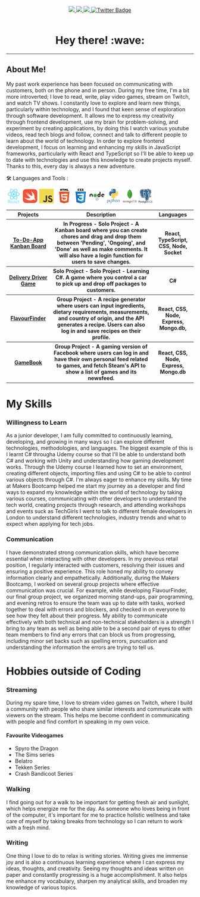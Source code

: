 

<div id="badges" align="center">
  <a href="https://www.linkedin.com/in/lily-burton-7a8826a9/">
  <img src="https://img.shields.io/badge/LinkedIn-blue?logo=linkedin&logoColor=white&style=for-the-badge" />
  </a>

   <a href="https://youtube.com/channel/UCKPGOO8O6WW0yn0nWduQ34Q">
    <img src="https://img.shields.io/badge/YouTube-red?style=for-the-badge&logo=youtube&logoColor=white%22%20alt=%22Youtube%20Badge" />
   </a>

   <a href="https://www.twitch.tv/lily_tiger">
     <img src="https://img.shields.io/badge/Twitch-purple?style=for-the-badge&logo=twitch&logoColor=white%22%20alt=%22Twitch%20Badge" />
   </a>

   <a href="https://twitter.com/xxLilPantherxx">
     <img src="https://img.shields.io/badge/Twitter-blue?style=for-the-badge&logo=twitter&logoColor=white" alt="Twitter Badge" />
   </a>  
  </div>

  <div id="ProfileView" align="center">
  <img src="https://komarev.com/ghpvc/?username=LilyBurton&style=flat-square&color=blue" alt=""/>
  </div>

  <h1 align="center">
  Hey there! :wave:
</h1>


---

<h2>About Me!</h2>
<p>My past work experience has been focused on communicating with customers, both on the phone and in person. During my free time, I'm a bit more introverted; I love to read, write, play video games, stream on Twitch, and watch TV shows. I constantly love to explore and learn new things, particularly within technology, and I found that keen sense of exploration through software development. It allows me to express my creativity through frontend development, use my brain for problem-solving, and experiment by creating applications, by doing this I watch various youtube videos, read tech blogs and follow, connect and talk to different people to learn about the world of technology. In order to explore frontend development, I focus on learning and enhancing my skills in JavaScript frameworks, particularly with React and TypeScript so I'll be able to keep up to date with technologies and use this knowledge to create projects myself. Thanks to this, every day is always a new adventure.</p>

🛠️ Languages and Tools :

<div>
  <img src = "https://github.com/devicons/devicon/blob/master/icons/react/react-original-wordmark.svg" width="40" height="40"/>
  <img src = "https://github.com/devicons/devicon/blob/master/icons/swift/swift-original.svg" width="40" height="40"/>
  <img src = "https://github.com/devicons/devicon/blob/master/icons/javascript/javascript-original.svg" title="JavaScript" alt="JavaScript" width="40" height="40"/>&nbsp;
  <img src = "https://github.com/devicons/devicon/blob/master/icons/html5/html5-original-wordmark.svg" width="40" height="40"/>
  <img src = "https://github.com/devicons/devicon/blob/master/icons/css3/css3-original-wordmark.svg" width="40" height="40"/>
  <img src = "https://github.com/devicons/devicon/blob/master/icons/nodejs/nodejs-original-wordmark.svg" width="40" height="40"/>
  <img src = "https://github.com/devicons/devicon/blob/master/icons/python/python-original-wordmark.svg" width="40" height="40"/>
  <img src = "https://github.com/devicons/devicon/blob/master/icons/mongodb/mongodb-original-wordmark.svg" width="40" height="40"/>
  <img src = "https://github.com/devicons/devicon/blob/master/icons/postgresql/postgresql-original-wordmark.svg" width="40" height="40"/>
</div>
<table>
  <tr>
    <th><strong>Projects</strong></th>
    <th><strong>Description</strong></th>
    <th><strong>Languages</strong></th>
  </tr>
  <tr>
    <th><a href=https://github.com/LilyBurton/To-Do-App-Updated>To-Do-App Kanban Board</a></th>
    <th>In Progress - Solo Project - A Kanban board where you can create chores and drag and drop them between 'Pending', 'Ongoing', and 'Done' as well as make comments. It will also have a login function for users to save changes.</th>
    <th>React, TypeScript, CSS, Node, Socket</th>
  </tr>
  <tr>
    <th><a href=https://github.com/LilyBurton/CSharp---Delivery-Driver-Game>Delivery Driver Game</a></th>
    <th>Solo Project - Solo Project - Learning C#. A game where you control a car to pick up and drop off packages to customers.</th>
    <th>C#</th>
  </tr>
  <tr>
    <th><a href=https://github.com/amancalledkidd/FlavourFinders>FlavourFinder</a></th>
    <th>Group Project - A recipe generator where users can input ingredients, dietary requirements, measurements, and country of origin, and the API generates a recipe. Users can also log in and save recipes on their profile.</th>
    <th>React, CSS, Node, Express, Mongo.db,</th>
  </tr>
  <tr>
    <th><a href=https://github.com/LilyBurton/acebook-group-project>GameBook</a></th>
    <th>Group Project - A gaming version of Facebook where users can log in and have their own personal feed related to games, and fetch Steam's API to show a list of games and its newsfeed.</th>
    <th>React, CSS, Node, Express, Mongo.db</th>
  </tr>
</table>

<h1>My Skills</h1>

<h3>Willingness to Learn</h3>
<p>As a junior developer, I am fully committed to continuously learning, developing, and growing in many ways so I can explore different technologies, methodologies, and languages. The biggest example of this is I learnt C# througha Udemy course so that I'll be able to understand both C# and working with Unity and understanding how gaming development works. Through the Udemy course I learned how to set an environment, creating different objects, importing files and using C# to be able to control various objects through C#. I'm always eager to enhance my skills. My time at Makers Bootcamp helped me start my journey as a developer and find ways to expand my knowledge within the world of technology by taking various courses, communicating with other developers to understand the tech world, creating projects through research, and attending workshops and events suck as TechGirls I went to talk to different female developers in London to understand different technologies, industry trends and what to expect when applying for tech jobs.</p>

<h3>Communication</h3>
<p>I have demonstrated strong communication skills, which have become essential when interacting with other developers. In my previous retail position, I regularly interacted with customers, resolving their issues and ensuring a positive experience. This role honed my ability to convey information clearly and empathetically. Additionally, during the Makers Bootcamp, I worked on several group projects where effective communication was crucial. For example, while developing FlavourFinder, our final group project, we organized morning stand-ups, pair programming, and evening retros to ensure the team was up to date with tasks, worked together to deal with errors and blockers, and checked in on everyone to see how they felt about their progress. My ability to communicate effectively with both technical and non-technical stakeholders is a strength I bring to any team as well as being able to be a second pair of eyes to other team members to find any errors that can block us from progressing, including minor set backs such as spelling errors, puncuation and understanding the information the errors are trying to tell us.</p>

<h1>Hobbies outside of Coding</h1>

<h3>Streaming</h3>
<p>During my spare time, I love to stream video games on Twitch, where I build a community with people who share similar interests and communicate with viewers on the stream. This helps me become confident in communicating with people and find comfort in speaking in my own voice.</p> 
<h4>Favourite Videogames</h4>
<ul>
  <li>Spyro the Dragon</li>
  <li>The Sims series</li>
  <li>Belatro</li>
  <li>Tekken Series</li>
  <li>Crash Bandicoot Series</li>
</ul>

<h3>Walking</h3>
<p>I find going out for a walk to be important for getting fresh air and sunlight, which helps energize me for the day. As someone who loves being in front of the computer, it's important for me to practice holistic wellness and take care of myself by taking breaks from technology so I can return to work with a fresh mind.</p> 

<h3>Writing</h3>
<p>One thing I love to do to relax is writing stories. Writing gives me immense joy and is also a continuous learning experience where I can express my ideas, thoughts, and creativity. Seeing my thoughts and ideas written on paper and constantly progressing is a huge accomplishment. It also helps me enhance my vocabulary, sharpen my analytical skills, and broaden my knowledge of various topics.</p>
<!--
**LilyBurton/LilyBurton** is a ✨ _special_ ✨ repository because its `README.md` (this file) appears on your GitHub profile.

Here are some ideas to get you started:

- 🔭 I’m currently working on ...
- 🌱 I’m currently learning ...
- 👯 I’m looking to collaborate on ...
- 🤔 I’m looking for help with ...
- 💬 Ask me about ...
- 📫 How to reach me: ...
- 😄 Pronouns: ...
- ⚡ Fun fact: ...
-->
